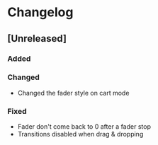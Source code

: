 # Changelog

## [Unreleased]

### Added

### Changed

- Changed the fader style on cart mode

### Fixed

- Fader don't come back to 0 after a fader stop
- Transitions disabled when drag & dropping

